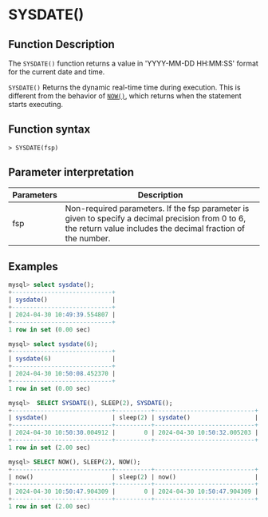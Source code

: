 # SYSDATE()

## Function Description

The `SYSDATE()` function returns a value in 'YYYY-MM-DD HH:MM:SS' format for the current date and time.

`SYSDATE()` Returns the dynamic real-time time during execution. This is different from the behavior of [`NOW()`](now.md), which returns when the statement starts executing.

## Function syntax

```
> SYSDATE(fsp)
```

## Parameter interpretation

| Parameters | Description |
| ---- | ---- |
| fsp | Non-required parameters. If the fsp parameter is given to specify a decimal precision from 0 to 6, the return value includes the decimal fraction of the number. |

## Examples

```sql
mysql> select sysdate();
+----------------------------+
| sysdate()                  |
+----------------------------+
| 2024-04-30 10:49:39.554807 |
+----------------------------+
1 row in set (0.00 sec)

mysql> select sysdate(6);
+----------------------------+
| sysdate(6)                 |
+----------------------------+
| 2024-04-30 10:50:08.452370 |
+----------------------------+
1 row in set (0.00 sec)

mysql>  SELECT SYSDATE(), SLEEP(2), SYSDATE();
+----------------------------+----------+----------------------------+
| sysdate()                  | sleep(2) | sysdate()                  |
+----------------------------+----------+----------------------------+
| 2024-04-30 10:50:30.004912 |        0 | 2024-04-30 10:50:32.005203 |
+----------------------------+----------+----------------------------+
1 row in set (2.00 sec)

mysql> SELECT NOW(), SLEEP(2), NOW();
+----------------------------+----------+----------------------------+
| now()                      | sleep(2) | now()                      |
+----------------------------+----------+----------------------------+
| 2024-04-30 10:50:47.904309 |        0 | 2024-04-30 10:50:47.904309 |
+----------------------------+----------+----------------------------+
1 row in set (2.00 sec)
```
